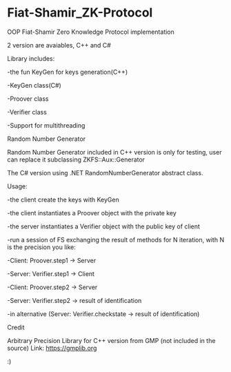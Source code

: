 # Fiat-Shamir_ZK-Protocol
OOP Fiat-Shamir Zero Knowledge Protocol implementation

2 version are avaiables, C++ and C#

Library includes:

-the fun KeyGen for keys generation(C++)

-KeyGen class(C#)

-Proover class

-Verifier class

-Support for multithreading

Random Number Generator

Random Number Generator included in C++ version is only for testing, user can replace it subclassing ZKFS::Aux::Generator

The C# version using .NET RandomNumberGenerator abstract class.


Usage:

-the client create the keys with KeyGen

-the client instantiates a Proover object with the private key

-the server instantiates a Verifier object with the public key of client

-run a session of FS exchanging the result of methods for N iteration, with N is the precision you like:

  -Client: Proover.step1 -> Server
  
  -Server: Verifier.step1 -> Client
  
  -Client: Proover.step2 -> Server
  
  -Server: Verifier.step2 -> result of identification
  
  -in alternative (Server: Verifier.checkstate -> result of identification)

Credit

Arbitrary Precision Library for C++ version from GMP (not included in the source) Link: https://gmplib.org


:)
